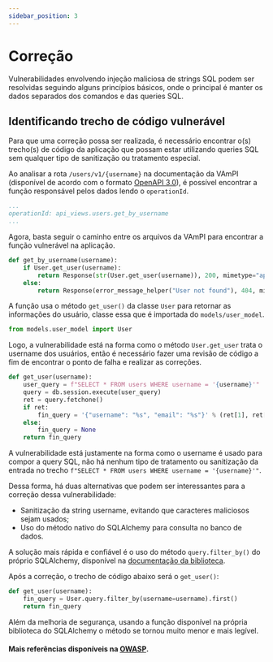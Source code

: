 ```yaml
---
sidebar_position: 3
---
```


# Correção

Vulnerabilidades envolvendo injeção maliciosa de strings SQL podem ser resolvidas seguindo alguns princípios básicos, onde o principal é manter os dados separados dos comandos e das queries SQL.

## Identificando trecho de código vulnerável
Para que uma correção possa ser realizada, é necessário encontrar o(s) trecho(s) de código da aplicação que possam estar utilizando queries SQL sem qualquer tipo de sanitização ou tratamento especial.

Ao analisar a rota `/users/v1/{username}` na documentação da VAmPI (disponível de acordo com o formato [OpenAPI 3.0](https://swagger.io/specification/)), é possível encontrar a função responsável pelos dados lendo o `operationId`.

```yml title="openapi3.yml - /users/v1/{username}"
...
operationId: api_views.users.get_by_username
...
```
Agora, basta seguir o caminho entre os arquivos da VAmPI para encontrar a função vulnerável na aplicação.
```python title="api_views/users.get_by_username"
def get_by_username(username):
    if User.get_user(username):
        return Response(str(User.get_user(username)), 200, mimetype="application/json")
    else:
        return Response(error_message_helper("User not found"), 404, mimetype="application/json")
```
A função usa o método `get_user()` da classe `User` para retornar as informações do usuário, classe essa que é importada do `models/user_model`.
```python
from models.user_model import User
```
Logo, a vulnerabilidade está na forma como o método `User.get_user` trata o username dos usuários, então é necessário fazer uma revisão de código a fim de encontrar o ponto de falha e realizar as correções.
```python
def get_user(username):
    user_query = f"SELECT * FROM users WHERE username = '{username}'"
    query = db.session.execute(user_query)
    ret = query.fetchone()
    if ret:
        fin_query = '{"username": "%s", "email": "%s"}' % (ret[1], ret[3])
    else:
        fin_query = None
    return fin_query
```
A vulnerabilidade está justamente na forma como o username é usado para compor a query SQL, não há nenhum tipo de tratamento ou sanitização da entrada no trecho `f"SELECT * FROM users WHERE username = '{username}'"`.

Dessa forma, há duas alternativas que podem ser interessantes para a correção dessa vulnerabilidade:
- Sanitização da string username, evitando que caracteres maliciosos sejam usados;
- Uso do método nativo do SQLAlchemy para consulta no banco de dados.

A solução mais rápida e confiável é o uso do método `query.filter_by()` do próprio SQLAlchemy, disponível na [documentação da biblioteca](https://flask-sqlalchemy.palletsprojects.com/en/2.x/quickstart/#quickstart).

Após a correção, o trecho de código abaixo será o `get_user()`:
```python
def get_user(username):
    fin_query = User.query.filter_by(username=username).first()
    return fin_query
```

Além da melhoria de segurança, usando a função disponível na própria biblioteca do SQLAlchemy o método se tornou muito menor e mais legível.

#### Mais referências disponíveis na [OWASP](https://github.com/OWASP/API-Security/blob/master/2019/en/src/0xa8-injection.md).